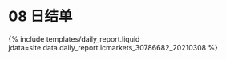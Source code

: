 # 08 日结单

{% include  templates/daily_report.liquid jdata=site.data.daily_report.icmarkets_30786682_20210308 %}